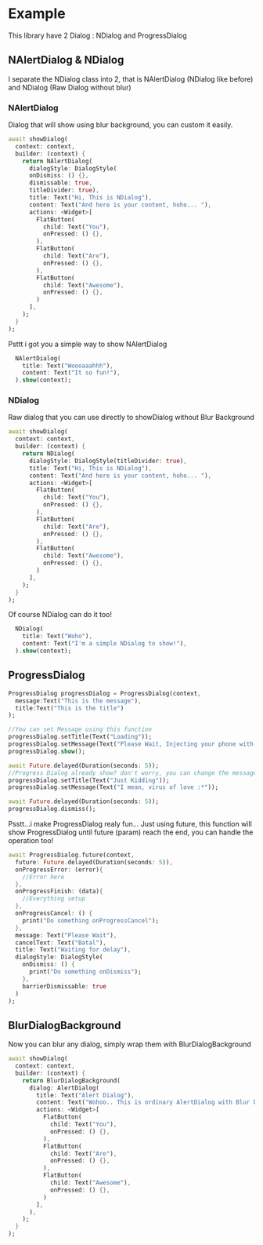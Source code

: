 # Example
This library have 2 Dialog : NDialog and ProgressDialog

## NAlertDialog & NDialog

I separate the NDialog class into 2, that is NAlertDialog (NDialog like before) and NDialog (Raw Dialog without blur)

### NAlertDialog

Dialog that will show using blur background, you can custom it easily.

``` dart
await showDialog(
  context: context,
  builder: (context) {
    return NAlertDialog(
      dialogStyle: DialogStyle(
      onDismiss: () {},
      dismissable: true,
      titleDivider: true),
      title: Text("Hi, This is NDialog"),
      content: Text("And here is your content, hoho... "), 
      actions: <Widget>[
        FlatButton(
          child: Text("You"),
          onPressed: () {},
        ),
        FlatButton(
          child: Text("Are"),
          onPressed: () {},
        ),
        FlatButton(
          child: Text("Awesome"),
          onPressed: () {},
        )
      ],
    );
  }
);
```

Psttt i got you a simple way to show NAlertDialog

``` dart
  NAlertDialog(
    title: Text("Woooaaahhh"),
    content: Text("It so fun!"),
  ).show(context);
```

### NDialog

Raw dialog that you can use directly to showDialog without Blur Background

``` dart
await showDialog(
  context: context,
  builder: (context) {
    return NDialog(
      dialogStyle: DialogStyle(titleDivider: true),
      title: Text("Hi, This is NDialog"),
      content: Text("And here is your content, hoho... "),  
      actions: <Widget>[
        FlatButton(
          child: Text("You"),
          onPressed: () {},
        ),
        FlatButton(
          child: Text("Are"),
          onPressed: () {},
        ),
        FlatButton(
          child: Text("Awesome"),
          onPressed: () {},
        )
      ],
    );
  }
);
```

Of course NDialog can do it too!
``` dart
  NDialog(
    title: Text("Woho"),
    content: Text("I'm a simple NDialog to show!"),
  ).show(context);
```


## ProgressDialog

``` dart
ProgressDialog progressDialog = ProgressDialog(context, 
  message:Text("This is the message"), 
  title:Text("This is the title")
);

//You can set Message using this function
progressDialog.setTitle(Text("Loading"));
progressDialog.setMessage(Text("Please Wait, Injecting your phone with my virus"));
progressDialog.show();

await Future.delayed(Duration(seconds: 5));
//Progress Dialog already show? don't worry, you can change the message :D
progressDialog.setTitle(Text("Just Kidding"));
progressDialog.setMessage(Text("I mean, virus of love :*"));

await Future.delayed(Duration(seconds: 5));
progressDialog.dismiss();
```

Psstt...i make ProgressDialog realy fun...
Just using future, this function will show ProgressDialog until future (param) reach the end, you can handle the operation too!

``` dart
await ProgressDialog.future(context,
  future: Future.delayed(Duration(seconds: 5)),
  onProgressError: (error){
    //Error here
  },
  onProgressFinish: (data){
    //Everything setup
  },
  onProgressCancel: () {
    print("Do something onProgressCancel");
  },
  message: Text("Please Wait"),
  cancelText: Text("Batal"),
  title: Text("Waiting for delay"), 
  dialogStyle: DialogStyle(
    onDismiss: () {
      print("Do something onDismiss");
    },
    barrierDismissable: true
  )
);
```

## BlurDialogBackground

Now you can blur any dialog, simply wrap them with BlurDialogBackground

``` dart
await showDialog(
  context: context,
  builder: (context) {
    return BlurDialogBackground(
      dialog: AlertDialog(
        title: Text("Alert Dialog"),
        content: Text("Wohoo.. This is ordinary AlertDialog with Blur background"),
        actions: <Widget>[
          FlatButton(
            child: Text("You"),
            onPressed: () {},
          ),
          FlatButton(
            child: Text("Are"),
            onPressed: () {},
          ),
          FlatButton(
            child: Text("Awesome"),
            onPressed: () {},
          )
        ],
      ),
    );
  }
);
```

